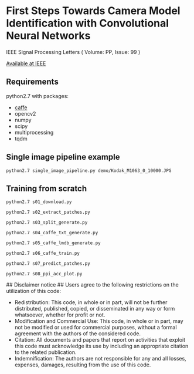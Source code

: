 # First Steps Towards Camera Model Identification with Convolutional Neural Networks #

IEEE Signal Processing Letters ( Volume: PP, Issue: 99 )

[Available at IEEE](http://ieeexplore.ieee.org/document/7786852/)

## Requirements ##
python2.7 with packages:

- [caffe](https://github.com/BVLC/caffe)
- opencv2
- numpy
- scipy
- multiprocessing
- tqdm

## Single image pipeline example ##
```
python2.7 single_image_pipeline.py demo/Kodak_M1063_0_10000.JPG
```

## Training from scratch ##
```python2.7 s01_download.py```

```python2.7 s02_extract_patches.py```

```python2.7 s03_split_generate.py```

```python2.7 s04_caffe_txt_generate.py```

```python2.7 s05_caffe_lmdb_generate.py```

```python2.7 s06_caffe_train.py```

```python2.7 s07_predict_patches.py```

```python2.7 s08_ppi_acc_plot.py```

## Disclaimer notice ##
Users agree to the following restrictions on the utilization of this code:

- Redistribution: This code, in whole or in part, will not be further distributed, published, copied, or disseminated in any way or form whatsoever, whether for profit or not.
- Modification and Commercial Use: This code, in whole or in part, may not be modified or used for commercial purposes, without a formal agreement with the authors of the considered code.
- Citation: All documents and papers that report on activities that exploit this code must acknowledge its use by including an appropriate citation to the related publication.
- Indemnification: The authors are not responsible for any and all losses, expenses, damages, resulting from the use of this code.
